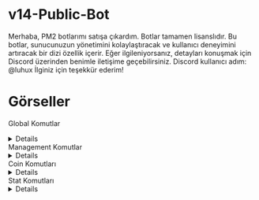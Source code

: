 # v14-Public-Bot
Merhaba, PM2 botlarımı satışa çıkardım. Botlar tamamen lisanslıdır. Bu botlar, sunucunuzun yönetimini kolaylaştıracak ve kullanıcı deneyimini artıracak bir dizi özellik içerir. Eğer ilgileniyorsanız, detayları konuşmak için Discord üzerinden benimle iletişime geçebilirsiniz. Discord kullanıcı adım: @luhux İlginiz için teşekkür ederim!

# Görseller
Global Komutlar
<details>
 <img width="450" alt="image" src="https://github.com/utw0/Satilik-v14-Public-Bot/assets/74924310/92e2e620-5155-4396-a6aa-7247fbcc886c">
<img width="450" alt="image" src="https://github.com/utw0/Satilik-v14-Public-Bot/assets/74924310/e4748896-495e-4b1f-b432-7ef6c50afa53">
<img width="450" alt="image" src="https://github.com/utw0/Satilik-v14-Public-Bot/assets/74924310/ce40d34a-9869-48e2-a9af-bf6d78a0ca35">
<img width="450" alt="image" src="https://github.com/utw0/Satilik-v14-Public-Bot/assets/74924310/88a6c32b-5e7c-45e7-8d7b-acdc66d32953">
</details>
Management Komutlar
<details>
 <img width="450" alt="image" src="https://github.com/utw0/Satilik-v14-Public-Bot/assets/74924310/9873eff5-909b-4724-a3a4-1166d494eca1">
<img width="450" alt="image" src="https://github.com/utw0/Satilik-v14-Public-Bot/assets/74924310/c36489a3-f455-4f4a-80ba-db53bbef8180">
</details>
Coin Komutları
<details>
 <img width="450" alt="image" src="https://github.com/utw0/Satilik-v14-Public-Bot/assets/74924310/45e4c52d-3784-40df-99ea-a6ef66c1238b">
<img width="450" alt="image" src="https://github.com/utw0/Satilik-v14-Public-Bot/assets/74924310/8eb6f16e-b0b6-4d6c-80cb-14ec7cc39033">
<img width="450" alt="image" src="https://github.com/utw0/Satilik-v14-Public-Bot/assets/74924310/093feed0-7d40-43d1-87f5-d7baa545a193">
</details>
Stat Komutları
<details>
 <img width="450" alt="image" src="https://github.com/utw0/Satilik-v14-Public-Bot/assets/74924310/43052849-8f1d-4acd-a819-58474253483d">
<img width="450" alt="image" src="https://github.com/utw0/Satilik-v14-Public-Bot/assets/74924310/b87c8528-a583-4534-9b14-56b711103c0c">
<img width="450" alt="image" src="https://github.com/utw0/Satilik-v14-Public-Bot/assets/74924310/344d9132-d53a-4528-99d7-637207da555b">
<img width="450" alt="image" src="https://github.com/utw0/Satilik-v14-Public-Bot/assets/74924310/9d56fe3e-06e9-4754-ad86-613aad64af4a">
</details>



